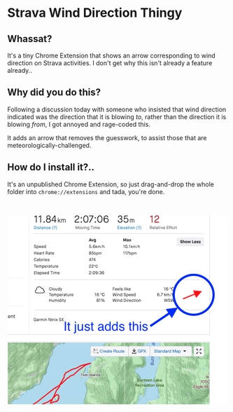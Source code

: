 # Strava Wind Direction Thingy

## Whassat?

It's a tiny Chrome Extension that shows an arrow corresponding to wind direction on Strava activities. I don't get why this isn't already a feature already..

## Why did you do this?

Following a discussion today with someone who insisted that wind direction indicated was the direction that it is blowing *to*, rather than the direction it is blowing *from*, I got annoyed and rage-coded this.

It adds an arrow that removes the guesswork, to assist those that are meteorologically-challenged.

## How do I install it?..

It's an unpublished Chrome Extension, so just drag-and-drop the whole folder into `chrome://extensions` and tada, you're done.

<br/>
<p align="center">
<img src="https://github.com/noln/StravaWindDirection/blob/master/preview.png?raw=true">
</p>
